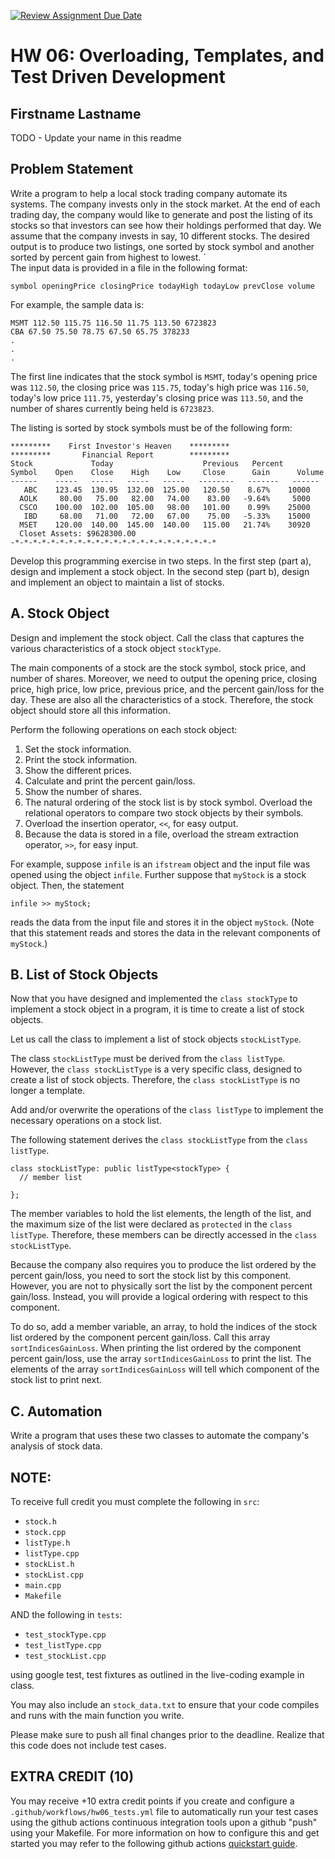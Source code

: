[![Review Assignment Due Date](https://classroom.github.com/assets/deadline-readme-button-24ddc0f5d75046c5622901739e7c5dd533143b0c8e959d652212380cedb1ea36.svg)](https://classroom.github.com/a/ry823EdS)
# HW 06: Overloading, Templates, and Test Driven Development

## Firstname Lastname

TODO - Update your name in this readme

## Problem Statement

Write a program to help a local stock trading company automate its systems. The company invests only in the stock market. At the end of each trading day, the company would like to generate and post the listing of its stocks so that investors can see how their holdings performed that day. We assume that the company invests in say, 10 different stocks. The desired output is to produce two listings, one sorted by stock symbol and another sorted by percent gain from highest to lowest.
`                                           
The input data is provided in a file in the following format:

```
symbol openingPrice closingPrice todayHigh todayLow prevClose volume

```
For example, the sample data is:
```
MSMT 112.50 115.75 116.50 11.75 113.50 6723823
CBA 67.50 75.50 78.75 67.50 65.75 378233
.
.
.
```
The first line indicates that the stock symbol is `MSMT`, today's opening price was `112.50`, the closing price was `115.75`, today's high price was `116.50`, today's low price `111.75`, yesterday's closing price was `113.50`, and the number of shares currently being held is `6723823`.

The listing is sorted by stock symbols must be of the following form:
```
*********    First Investor's Heaven    *********
*********       Financial Report        *********
Stock             Today                    Previous   Percent
Symbol    Open    Close    High    Low     Close      Gain      Volume
------    -----   -----   -----   -----   --------   -------   ------
   ABC    123.45  130.95  132.00  125.00   120.50    8.67%    10000
  AOLK     80.00   75.00   82.00   74.00    83.00   -9.64%     5000
  CSCO    100.00  102.00  105.00   98.00   101.00    0.99%    25000
   IBD     68.00   71.00   72.00   67.00    75.00   -5.33%    15000
  MSET    120.00  140.00  145.00  140.00   115.00   21.74%    30920
  Closet Assets: $9628300.00
-*-*-*-*-*-*-*-*-*-*-*-*-*-*-*-*-*-*-*-*-*-*-*
```
Develop this programming exercise in two steps. In the first step (part a), design and implement a stock object. In the second step (part b), design and implement an object to maintain a list of stocks.

## A. Stock Object 

Design and implement the stock object. Call the class that captures the various characteristics of a stock object `stockType`.

The main components of a stock are the stock symbol, stock price, and number of shares. Moreover, we need to output the opening price, closing price, high price, low price, previous price, and the percent gain/loss for the day. These are also all the characteristics of a stock. Therefore, the stock object should store all this information.

Perform the following operations on each stock object:

1. Set the stock information.
2.  Print the stock information.
3. Show the different prices.
4. Calculate and print the percent gain/loss.
5. Show the number of shares.
  1. The natural ordering of the stock list is by stock symbol. Overload the relational operators to compare two stock objects by their symbols.
  2. Overload the insertion operator, `<<`, for easy output.
  3. Because the data is stored in a file, overload the stream extraction operator, `>>`, for easy input.

For example, suppose `infile` is an `ifstream` object and the input file was opened using the object `infile`. Further suppose that `myStock` is a stock object. Then, the statement

`infile >> myStock;`

reads the data from the input file and stores it in the object `myStock`. (Note that this statement reads and stores the data in the relevant components of `myStock`.)

## B. List of Stock Objects 

Now that you have designed and implemented the `class stockType` to implement a stock object in a program, it is time to create a list of stock objects.

Let us call the class to implement a list of stock objects `stockListType`.

The class `stockListType` must be derived from the `class listType`. However, the `class stockListType` is a very specific class, designed to create a list of stock objects. Therefore, the `class stockListType` is no longer a template.

Add and/or overwrite the operations of the `class listType` to implement the necessary operations on a stock list.

The following statement derives the `class stockListType` from the `class listType`.

```
class stockListType: public listType<stockType> {
  // member list

};
```

The member variables to hold the list elements, the length of the list, and the maximum size of the list were declared as `protected` in the `class listType`. Therefore, these members can be directly accessed in the `class stockListType`.

Because the company also requires you to produce the list ordered by the percent gain/loss, you need to sort the stock list by this component. However, you are not to physically sort the list by the component percent gain/loss. Instead, you will provide a logical ordering with respect to this component.

To do so, add a member variable, an array, to hold the indices of the stock list ordered by the component percent gain/loss. Call this array `sortIndicesGainLoss`. When printing the list ordered by the component percent gain/loss, use the array `sortIndicesGainLoss` to print the list. The elements of the array `sortIndicesGainLoss` will tell which component of the stock list to print next.

## C. Automation
Write a program that uses these two classes to automate the company's analysis of stock data.

## NOTE:

To receive full credit you must complete the following in `src`:

- `stock.h`
- `stock.cpp`
- `listType.h`
- `listType.cpp`
- `stockList.h`
- `stockList.cpp`
- `main.cpp`
- `Makefile`

AND the following in `tests`:
- `test_stockType.cpp`
- `test_listType.cpp`
- `test_stockList.cpp`

using google test, test fixtures as outlined in the live-coding example in class.

You may also include an `stock_data.txt` to ensure that your code compiles and runs with the main function you write.

Please make sure to push all final changes prior to the deadline. Realize that this code does not include test cases.

## EXTRA CREDIT (10)

You may receive +10 extra credit points if you create and configure a `.github/workflows/hw06_tests.yml` file to automatically run your test cases using the github actions continuous integration tools upon a github "push" using your Makefile.  For more information on how to configure this and get started you may refer to the following github actions [quickstart guide](https://docs.github.com/en/actions/quickstart).

